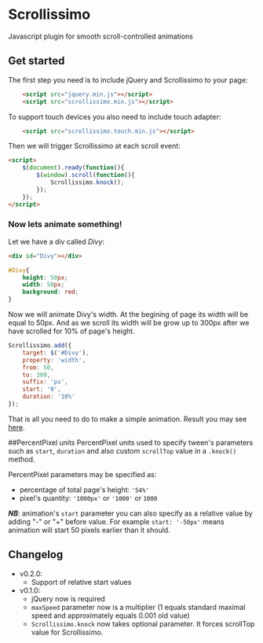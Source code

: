 # Scrollissimo
Javascript plugin for smooth scroll-controlled animations

## Get started

The first step you need is to include jQuery and Scrollissimo to your page:

```html
    <script src="jquery.min.js"></script>
    <script src="scrollissimo.min.js"></script>
```

To support touch devices you also need to include touch adapter:

```html
    <script src="scrollissimo.touch.min.js"></script>
```

Then we will trigger Scrollissimo at each scroll event:

```html
<script>
    $(document).ready(function(){
        $(window).scroll(function(){
            Scrollissimo.knock();
        });
    });
</script>
```

### Now lets animate something!
Let we have a div called *Divy*:

```html
<div id="Divy"></div>
```
```css
#Divy{
    height: 50px;
    width: 50px;
    background: red;
}
```

Now we will animate Divy's width. At the begining of page its width will be equal to 50px. And as we scroll its width will be grow up to 300px after we have scrolled for 10% of page's height.

```js
Scrollissimo.add({
    target: $('#Divy'),
    property: 'width',
    from: 50,
    to: 300,
    suffix: 'px',
    start: '0',
    duration: '10%'
});
```

That is all you need to do to make a simple animation. Result you may see [here](https://jsfiddle.net/1ff5Lv9x/2/).

##PercentPixel units
PercentPixel units used to specify tween's parameters such as ```start```, ```duration``` and also custom ```scrollTop``` value in a ```.knock()``` method.

PercentPixel parameters may be specified as:
 * percentage of total page's height: ```'54%'```
 * pixel's quantity: ```'1000px'``` or ```'1000'``` or ```1000```

***NB***: animation's ```start``` parameter you can also specify as a relative value by adding "-" or "+" before value. For example ```start: '-50px'``` means animation will start 50 pixels earlier than it should.

## Changelog
 * v0.2.0:
    * Support of relative start values
 * v0.1.0:
    * jQuery now is required
    * ```maxSpeed``` parameter now is a multiplier (1 equals standard maximal speed and approximately equals 0.001 old value)
    * ```Scrollissimo.knock``` now takes optional parameter. It forces scrollTop value for Scrollissimo.